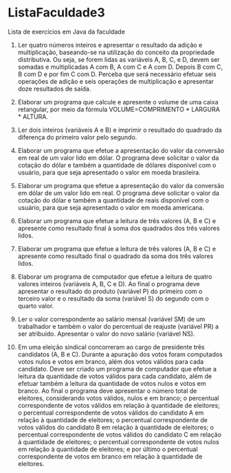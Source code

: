# ListaFaculdade3
Lista de exercícios em Java da faculdade
1) Ler quatro números inteiros e apresentar o resultado da adição e multiplicação, baseando-se na utilização do conceito da propriedade distributiva. Ou seja, se forem lidas as variáveis A, B, C, e D, devem ser somadas e multiplicadas A com B, A com C e A com D. Depois B com C, B com D e por fim C com D. Perceba que será necessário efetuar seis operações de adição e seis operações de multiplicação e apresentar doze resultados de saída.



2) Elaborar um programa que calcule e apresente o volume de uma caixa retangular, por meio da fórmula VOLUME=COMPRIMENTO * LARGURA * ALTURA.



3) Ler dois inteiros (variáveis A e B) e imprimir o resultado do quadrado da diferença do primeiro valor pelo segundo.



4) Elaborar um programa que efetue a apresentação do valor da conversão em real de um valor lido em dólar. O programa deve solicitar o valor da cotação do dólar e também a quantidade de dólares disponível com o usuário, para que seja apresentado o valor em moeda brasileira.



5) Elaborar um programa que efetue a apresentação do valor da conversão em dólar de um valor lido em real. O programa deve solicitar o valor da cotação do dólar e também a quantidade de reais disponível com o usuário, para que seja apresentado o valor em moeda americana.



6) Elaborar um programa que efetue a leitura de três valores (A, B e C) e apresente como resultado final à soma dos quadrados dos três valores lidos.



7) Elaborar um programa que efetue a leitura de três valores (A, B e C) e apresente como resultado final o quadrado da soma dos três valores lidos.



8) Elaborar um programa de computador que efetue a leitura de quatro valores inteiros (variáveis A, B, C e D). Ao final o programa deve apresentar o resultado do produto (variável P) do primeiro com o terceiro valor e o resultado da soma (variável S) do segundo com o quarto valor.



9) Ler o valor correspondente ao salário mensal (variável SM) de um trabalhador e também o valor do percentual de reajuste (variável PR) a ser atribuído. Apresentar o valor do novo salário (variável NS).



10) Em uma eleição sindical concorreram ao cargo de presidente três candidatos (A, B e C). Durante a apuração dos votos foram computados votos nulos e votos em branco, além dos votos válidos para cada candidato. Deve ser criado um programa de computador que efetue a leitura da quantidade de votos válidos para cada candidato, além de efetuar também a leitura da quantidade de votos nulos e votos em branco. Ao final o programa deve apresentar o número total de eleitores, considerando votos válidos, nulos e em branco; o percentual correspondente de votos válidos em relação à quantidade de eleitores; o percentual correspondente de votos válidos do candidato A em relação à quantidade de eleitores; o percentual correspondente de votos válidos do candidato B em relação à quantidade de eleitores; o percentual correspondente de votos válidos do candidato C em relação à quantidade de eleitores; o percentual correspondente de votos nulos em relação à quantidade de eleitores; e por último o percentual correspondente de votos em branco em relação à quantidade de eleitores.
